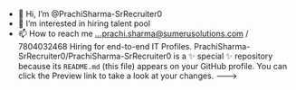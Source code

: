 - 👋 Hi, I’m @PrachiSharma-SrRecruiter0
- 👀 I’m interested in hiring talent pool
- 📫 How to reach me ...prachi.sharma@sumerusolutions.com / 7804032468
Hiring for end-to-end  IT Profiles.
PrachiSharma-SrRecruiter0/PrachiSharma-SrRecruiter0 is a ✨ special ✨ repository because its `README.md` (this file) appears on your GitHub profile.
You can click the Preview link to take a look at your changes.
--->
